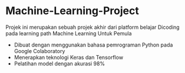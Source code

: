 # Machine-Learning-Project
Projek ini merupakan sebuah projek akhir dari platform belajar Dicoding pada learning path Machine Learning Untuk Pemula
<ul>
<li>Dibuat dengan menggunakan bahasa pemrograman Python pada Google Colaboratory</li>
<li>Menerapkan teknologi Keras dan Tensorflow</li>
<li>Pelatihan model dengan akurasi 98%</li>
</ul>
